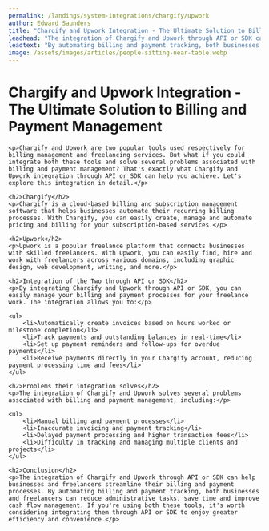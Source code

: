 ```yaml
---
permalink: /landings/system-integrations/chargify/upwork
author: Edward Saunders
title: "Chargify and Upwork Integration - The Ultimate Solution to Billing and Payment Management"
leadhead: "The integration of Chargify and Upwork through API or SDK can help businesses and freelancers streamline their billing and payment processes"
leadtext: "By automating billing and payment tracking, both businesses and freelancers can reduce administrative tasks, save time and improve cash flow management. If you're using both these tools, it's worth considering integrating them through API or SDK to enjoy greater efficiency and convenience."
image: /assets/images/articles/people-sitting-near-table.webp
---
```

<div class="arttext">    <h1>Chargify and Upwork Integration - The Ultimate Solution to Billing and Payment Management</h1>

    <p>Chargify and Upwork are two popular tools used respectively for billing management and freelancing services. But what if you could integrate both these tools and solve several problems associated with billing and payment management? That's exactly what Chargify and Upwork integration through API or SDK can help you achieve. Let's explore this integration in detail.</p>

    <h2>Chargify</h2>
    <p>Chargify is a cloud-based billing and subscription management software that helps businesses automate their recurring billing processes. With Chargify, you can easily create, manage and automate pricing and billing for your subscription-based services.</p>

    <h2>Upwork</h2>
    <p>Upwork is a popular freelance platform that connects businesses with skilled freelancers. With Upwork, you can easily find, hire and work with freelancers across various domains, including graphic design, web development, writing, and more.</p>

    <h2>Integration of the Two through API or SDK</h2>
    <p>By integrating Chargify and Upwork through API or SDK, you can easily manage your billing and payment processes for your freelance work. The integration allows you to:</p>

    <ul>
        <li>Automatically create invoices based on hours worked or milestone completion</li>
        <li>Track payments and outstanding balances in real-time</li>
        <li>Set up payment reminders and follow-ups for overdue payments</li>
        <li>Receive payments directly in your Chargify account, reducing payment processing time and fees</li>
    </ul>

    <h2>Problems their integration solves</h2>
    <p>The integration of Chargify and Upwork solves several problems associated with billing and payment management, including:</p>

    <ul>
        <li>Manual billing and payment processes</li>
        <li>Inaccurate invoicing and payment tracking</li>
        <li>Delayed payment processing and higher transaction fees</li>
        <li>Difficulty in tracking and managing multiple clients and projects</li>
    </ul>

    <h2>Conclusion</h2>
    <p>The integration of Chargify and Upwork through API or SDK can help businesses and freelancers streamline their billing and payment processes. By automating billing and payment tracking, both businesses and freelancers can reduce administrative tasks, save time and improve cash flow management. If you're using both these tools, it's worth considering integrating them through API or SDK to enjoy greater efficiency and convenience.</p>
</div>